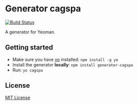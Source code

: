 # Generator cagspa
[![Build Status](https://secure.travis-ci.org/gmaggess/generator-cagspa.png?branch=master)](https://travis-ci.org/gmaggess/generator-cagspa)

A generator for Yeoman.

## Getting started
- Make sure you have [yo](https://github.com/yeoman/yo) installed:
    `npm install -g yo`
- Install the generator **locally**: `npm install generator-cagspa`
- Run: `yo cagspa`

## License
[MIT License](http://en.wikipedia.org/wiki/MIT_License)

